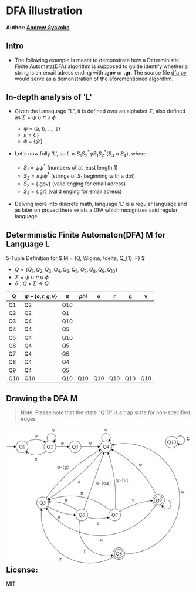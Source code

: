 # DFA illustration

#### Author: [Andrew Gyakobo](https://github.com/Gyakobo)

## Intro
* The following example is meant to demonstrate how a Deterministic Finite Automata(DFA) algorithm is supposed to guide identify whether a string is an email adress ending with **.gov** or **.gr**. The source file [dfa.py](https://github.com/Gyakobo/Recognizing_an_email_adress_with_DFA/blob/main/dfa.py) would serve as a demonstration of the aforementioned algorithm.

## In-depth analysis of 'L'
* Given the Lanaguage "L", it is defined over an alphabet $\Sigma$, also defined as $\Sigma = \psi \cup \pi \cup \phi$

    * $\psi$ = {a, b, ..., z} 
    * $\pi$ = {.} 
    * $\phi$ = {@} 

* Let's now fully 'L', so $L = S_{1}S_{2}^* \phi S_{1}S_{2}^*(S_{3} \cup S_{4})$, where: 

    * $S_{1} = \psi \psi^*$ (numbers of at least length 1)
    * $S_{2} = \pi \psi \psi^*$ (strings of $S_{1}$ beginning with a dot)
    * $S_{3}$ = {.gov} (valid enging for email adress)
    * $S_{4}$ = {.gr} (valid enging for email adress)

* Delving more into discrete math, language 'L' is a regular language and as later on proved there exists a DFA which recognizes said regular language. 

## Deterministic Finite Automaton(DFA) M for Language L
5-Tuple Definition for $ M = (Q, \Sigma, \delta, Q_{1}, F) $

* $Q = \{ Q_{1}, Q_{2}, Q_{3}, Q_{4}, Q_{5}, Q_{6}, Q_{7}, Q_{8}, Q_{9}, Q_{10} \}$
* $\Sigma = \psi \cup \pi \cup \phi$
* $\delta: Q × \Sigma \rightarrow Q$

| Q | $\psi-\{o,r,g,v\}$ | $\pi$ | $phi$| o | r | g | v |
|---|---|---|---|---|---|---|---|
| Q1  | Q2 | Q10 |   |   |   |   |  
| Q2  | Q2 | Q1 |   |   |   |   |
| Q3  | Q4 | Q10 |   |   |   |   |
| Q4  | Q4 | Q5 |   |   |   |   |
| Q5  | Q4 | Q10 |   |   |   |   |
| Q6  | Q4 | Q5 |   |   |   |   |
| Q7  | Q4 | Q5 |   |   |   |   |
| Q8  | Q4 | Q4 |   |   |   |   |
| Q9  | Q4 | Q5  |   |   |   |   |
| Q10 | Q10 | Q10 | Q10 | Q10 | Q10 | Q10 | Q10 |   


## Drawing the DFA M 

> Note: Please note that the state "Q10" is a trap state for non-specified edges

<img src="./assets/dfa_img.png" style="float: left; margin-right: 10px;">

## License:
MIT